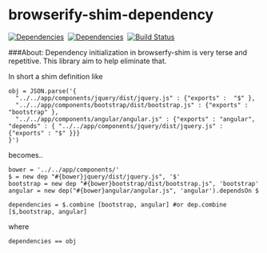 browserify-shim-dependency
===

[![Dependencies](https://david-dm.org/nmccready/browserify-shim-dependency.png)](https://david-dm.org/nmccready/browserify-shim-dependency)&nbsp;
[![Dependencies](https://david-dm.org/nmccready/browserify-shim-dependency.png)](https://david-dm.org/nmccready/browserify-shim-dependency)&nbsp;
[![Build Status](https://travis-ci.org/nmccready/browserify-shim-dependency.png?branch=master)](https://travis-ci.org/nmccready/browserify-shim-dependency)

###About:
Dependency initialization in browserfy-shim is very terse and repetitive. This library aim to help eliminate that.

In short a shim definition like
```
obj = JSON.parse('{
  "../../app/components/jquery/dist/jquery.js" : {"exports" :  "$" },
  "../../app/components/bootstrap/dist/bootstrap.js" : {"exports" : "bootstrap" },
  "../../app/components/angular/angular.js" : {"exports" : "angular", "depends" : { "../../app/components/jquery/dist/jquery.js" : {"exports" : "$" }}}
}')
```

becomes..
```
bower = '../../app/components/'
$ = new dep "#{bower}jquery/dist/jquery.js", '$'
bootstrap = new dep "#{bower}bootstrap/dist/bootstrap.js", 'bootstrap'
angular = new dep("#{bower}angular/angular.js", 'angular').dependsOn $

dependencies = $.combine [bootstrap, angular] #or dep.combine [$,bootstrap, angular]
```

where
```
dependencies == obj
```
